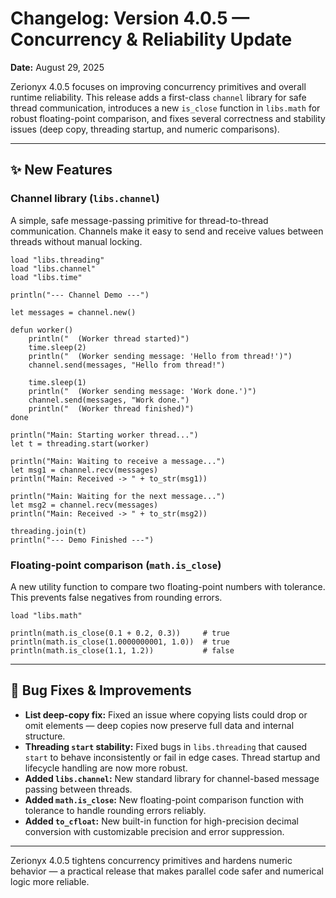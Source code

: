 # Changelog: Version 4.0.5 — **Concurrency & Reliability Update**

**Date:** August 29, 2025

Zerionyx 4.0.5 focuses on improving concurrency primitives and overall runtime reliability. This release adds a first-class `channel` library for safe thread communication, introduces a new `is_close` function in `libs.math` for robust floating-point comparison, and fixes several correctness and stability issues (deep copy, threading startup, and numeric comparisons).

---

## ✨ New Features

### Channel library (`libs.channel`)

A simple, safe message-passing primitive for thread-to-thread communication. Channels make it easy to send and receive values between threads without manual locking.

```zyx
load "libs.threading"
load "libs.channel"
load "libs.time"

println("--- Channel Demo ---")

let messages = channel.new()

defun worker()
    println("  (Worker thread started)")
    time.sleep(2)
    println("  (Worker sending message: 'Hello from thread!')")
    channel.send(messages, "Hello from thread!")

    time.sleep(1)
    println("  (Worker sending message: 'Work done.')")
    channel.send(messages, "Work done.")
    println("  (Worker thread finished)")
done

println("Main: Starting worker thread...")
let t = threading.start(worker)

println("Main: Waiting to receive a message...")
let msg1 = channel.recv(messages)
println("Main: Received -> " + to_str(msg1))

println("Main: Waiting for the next message...")
let msg2 = channel.recv(messages)
println("Main: Received -> " + to_str(msg2))

threading.join(t)
println("--- Demo Finished ---")
```

### Floating-point comparison (`math.is_close`)

A new utility function to compare two floating-point numbers with tolerance. This prevents false negatives from rounding errors.

```zyx
load "libs.math"

println(math.is_close(0.1 + 0.2, 0.3))     # true
println(math.is_close(1.0000000001, 1.0))  # true  
println(math.is_close(1.1, 1.2))           # false
```

---

## 🐞 Bug Fixes & Improvements

* **List deep-copy fix:** Fixed an issue where copying lists could drop or omit elements — deep copies now preserve full data and internal structure.
* **Threading `start` stability:** Fixed bugs in `libs.threading` that caused `start` to behave inconsistently or fail in edge cases. Thread startup and lifecycle handling are now more robust.
* **Added `libs.channel`:** New standard library for channel-based message passing between threads.
* **Added `math.is_close`:** New floating-point comparison function with tolerance to handle rounding errors reliably.
* **Added `to_cfloat`:** New built-in function for high-precision decimal conversion with customizable precision and error suppression.

---

Zerionyx 4.0.5 tightens concurrency primitives and hardens numeric behavior — a practical release that makes parallel code safer and numerical logic more reliable.
